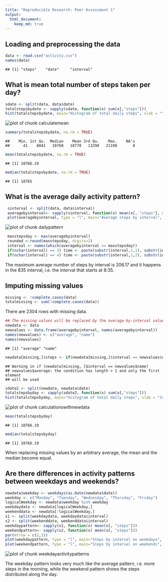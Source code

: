 ```yaml
---
title: "Reproducible Research: Peer Assessment 1"
output: 
  html_document:
    keep_md: true
---
```


## Loading and preprocessing the data

```r
data <- read.csv("activity.csv")
names(data)
```

```
## [1] "steps"    "date"     "interval"
```


## What is mean total number of steps taken per day?

```r
sdate <- split(data, data$date)
totalstepsbydate <- sapply(sdate, function(x) sum(x[,"steps"]))
hist(totalstepsbydate, main="Histogram of total daily steps", xlab = "total steps by day")
```

![plot of chunk calculatemean](figure/calculatemean-1.png) 

```r
summary(totalstepsbydate, na.rm = TRUE)
```

```
##    Min. 1st Qu.  Median    Mean 3rd Qu.    Max.    NA's 
##      41    8841   10760   10770   13290   21190       8
```

```r
mean(totalstepsbydate, na.rm = TRUE)
```

```
## [1] 10766.19
```

```r
median(totalstepsbydate, na.rm = TRUE)
```

```
## [1] 10765
```

## What is the average daily activity pattern?

```r
 sinterval <- split(data, data$interval)
 averagebyinterval<- sapply(sinterval, function(x) mean(x[, "steps"], na.rm = TRUE))
 plot(averagebyinterval, type = "l", main="Average steps by interval", xlab= "5-minute interval", ylab="average steps")
```

![plot of chunk dailypattern](figure/dailypattern-1.png) 

```r
 maxstepsday <- max(averagebyinterval)
 rounded <-round(maxstepsday, digits=2)
 interval <- names(which(averagebyinterval == maxstepsday))
 if(nchar(interval) == 3) time <- paste(substr(interval,1,1), substr(interval, 2, 3), sep = ":")
 if(nchar(interval) == 4) time <- paste(substr(interval,1,2), substr(interval, 3, 4), sep = ":")
```
The maximum average number of steps by interval is 206.17 and it happens in the 835 interval, i.e. the interval that starts at 8:35.

## Imputing missing values

```r
missing <- !complete.cases(data)
totalmissing <- sum(!complete.cases(data))
```
There are 2304 rows with missing data.


```r
## The missing values will be replaced by the average-by-interval values obtained in {r dailypattern}.
newdata <- data
newvalues <- data.frame(averagebyinterval, names(averagebyinterval))
names(newvalues) <- c("average", "name")
names(newvalues)
```

```
## [1] "average" "name"
```

```r
newdata[missing,]$steps <- if(newdata[missing,]$interval == newvalues$name) newvalues$average
```

```
## Warning in if (newdata[missing, ]$interval == newvalues$name)
## newvalues$average: the condition has length > 1 and only the first element
## will be used
```


```r
sdate2 <- split(newdata, newdata$date)
totalstepsbyday <- sapply(sdate2, function(x) sum(x[,"steps"]))
hist(totalstepsbyday, main="Histogram of total daily steps", xlab = "total steps by day")
```

![plot of chunk calculationswithnewdata](figure/calculationswithnewdata-1.png) 

```r
mean(totalstepsbyday)
```

```
## [1] 10766.19
```

```r
median(totalstepsbyday)
```

```
## [1] 10766.19
```
When replacing missing values by an arbitrary average, the mean and the median become equal.


## Are there differences in activity patterns between weekdays and weekends?

```r
newdata$weekday <- weekdays(as.Date(newdata$date))
weekday <- c("Monday", "Tuesday", "Wednesday", "Thursday", "Friday")
logicalWeekday <- newdata$weekday %in% weekday
weekdaydata <- newdata[logicalWeekday,]
weekenddata <- newdata[!logicalWeekday,]
s1 <- split(weekdaydata, weekdaydata$interval)
s2 <- split(weekenddata, weekenddata$interval)
weekdaypattern<- sapply(s1, function(x) mean(x[, "steps"]))
weekendpattern<- sapply(s2, function(x) mean(x[, "steps"]))
par(mfrow = c(2,1))
plot(weekdaypattern, type = "l", main="Steps by interval on weekdays", xlab= "5-minute interval", ylab="average steps")
plot(weekendpattern, type = "l", main="Steps by interval on weekends", xlab= "5-minute interval", ylab="average steps")
```

![plot of chunk weekdayactivitypatterns](figure/weekdayactivitypatterns-1.png) 

The weekday pattern looks very much like the average pattern, i.e. more steps in the morning, while the weekend pattern shows the steps distributed along the day.
